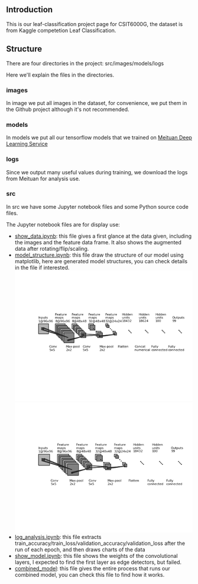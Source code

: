 ## Introduction

This is our leaf-classification project page for CSIT6000G, the dataset is from Kaggle competetion Leaf Classification.


## Structure

There are four directories in the project: src/images/models/logs

Here we'll explain the files in the directories.

### images

In image we put all images in the dataset, for convenience, we put them in the Github project although it's not recommended.

### models

In models we put all our tensorflow models that we trained on [Meituan Deep Learning Service](https://www.mtyun.com/)

### logs

Since we output many useful values during training, we download the logs from Meituan for analysis use.

### src

In src we have some Jupyter notebook files and some Python source code files. 

The Jupyter notebook files are for display use:

* [show_data.ipynb](https://github.com/gycggd/leaf-classification/blob/master/src/show_data.ipynb): this file gives a first glance at the data given, including the images and the feature data frame. It also shows the augmented data after rotating/flip/scaling.
* [model_structure.ipynb](https://github.com/gycggd/leaf-classification/blob/master/src/model_structure.ipynb): this file draw the structure of our model using matplotlib, here are generated model structures, you can check details in the file if interested.
![Combined model structure](https://github.com/gycggd/leaf-classification/blob/master/web_pics/combined_model.png?raw=true "Combined model structure")
![Image model structure](https://github.com/gycggd/leaf-classification/blob/master/web_pics/image_model.png?raw=true "Image model structure")
* [log_analysis.ipynb](https://github.com/gycggd/leaf-classification/blob/master/src/log_analysis.ipynb): this file extracts train_accuracy/train_loss/validation_accuracy/validation_loss after the run of each epoch, and then draws charts of the data
* [show_model.ipynb](https://github.com/gycggd/leaf-classification/blob/master/src/show_model.ipynb): this file shows the weights of the convolutional layers, I expected to find the first layer as edge detectors, but failed.
* [combined_model](https://github.com/gycggd/leaf-classification/blob/master/src/combined_model.ipynb): this file gives the entire process that runs our combined model, you can check this file to find how it works.